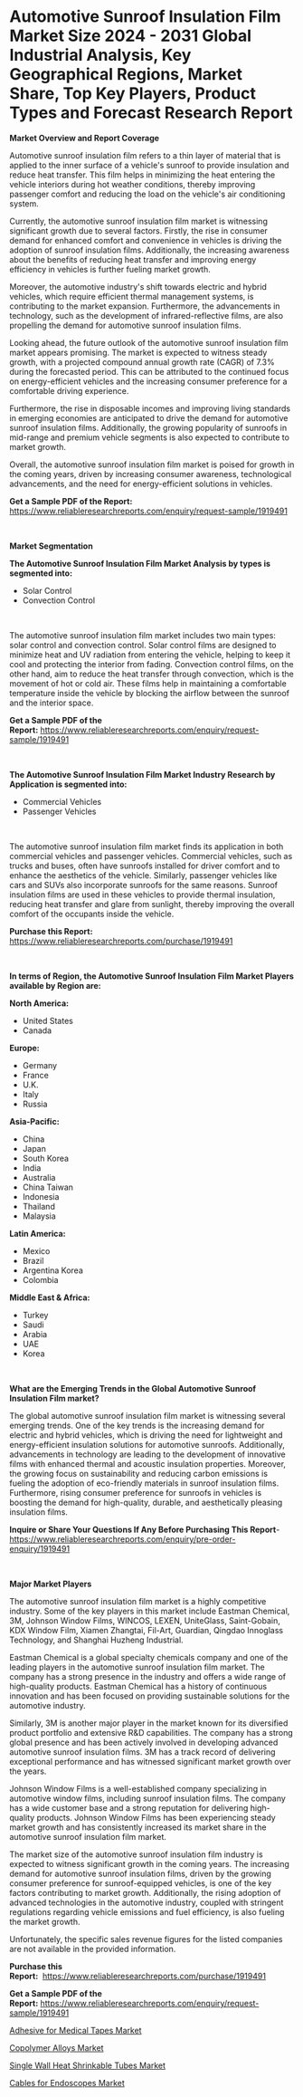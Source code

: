 <p><h1>Automotive Sunroof Insulation Film Market Size 2024 - 2031 Global Industrial Analysis, Key Geographical Regions, Market Share, Top Key Players, Product Types and Forecast Research Report</h1></p><p><strong>Market Overview and Report Coverage</strong></p>
<p><p>Automotive sunroof insulation film refers to a thin layer of material that is applied to the inner surface of a vehicle's sunroof to provide insulation and reduce heat transfer. This film helps in minimizing the heat entering the vehicle interiors during hot weather conditions, thereby improving passenger comfort and reducing the load on the vehicle's air conditioning system.</p><p>Currently, the automotive sunroof insulation film market is witnessing significant growth due to several factors. Firstly, the rise in consumer demand for enhanced comfort and convenience in vehicles is driving the adoption of sunroof insulation films. Additionally, the increasing awareness about the benefits of reducing heat transfer and improving energy efficiency in vehicles is further fueling market growth.</p><p>Moreover, the automotive industry's shift towards electric and hybrid vehicles, which require efficient thermal management systems, is contributing to the market expansion. Furthermore, the advancements in technology, such as the development of infrared-reflective films, are also propelling the demand for automotive sunroof insulation films.</p><p>Looking ahead, the future outlook of the automotive sunroof insulation film market appears promising. The market is expected to witness steady growth, with a projected compound annual growth rate (CAGR) of 7.3% during the forecasted period. This can be attributed to the continued focus on energy-efficient vehicles and the increasing consumer preference for a comfortable driving experience.</p><p>Furthermore, the rise in disposable incomes and improving living standards in emerging economies are anticipated to drive the demand for automotive sunroof insulation films. Additionally, the growing popularity of sunroofs in mid-range and premium vehicle segments is also expected to contribute to market growth.</p><p>Overall, the automotive sunroof insulation film market is poised for growth in the coming years, driven by increasing consumer awareness, technological advancements, and the need for energy-efficient solutions in vehicles.</p></p>
<p><strong>Get a Sample PDF of the Report:</strong> <a href="https://www.reliableresearchreports.com/enquiry/request-sample/1919491">https://www.reliableresearchreports.com/enquiry/request-sample/1919491</a></p>
<p>&nbsp;</p>
<p><strong>Market Segmentation</strong></p>
<p><strong>The Automotive Sunroof Insulation Film Market Analysis by types is segmented into:</strong></p>
<p><ul><li>Solar Control</li><li>Convection Control</li></ul></p>
<p>&nbsp;</p>
<p><p>The automotive sunroof insulation film market includes two main types: solar control and convection control. Solar control films are designed to minimize heat and UV radiation from entering the vehicle, helping to keep it cool and protecting the interior from fading. Convection control films, on the other hand, aim to reduce the heat transfer through convection, which is the movement of hot or cold air. These films help in maintaining a comfortable temperature inside the vehicle by blocking the airflow between the sunroof and the interior space.</p></p>
<p><strong>Get a Sample PDF of the Report:</strong>&nbsp;<a href="https://www.reliableresearchreports.com/enquiry/request-sample/1919491">https://www.reliableresearchreports.com/enquiry/request-sample/1919491</a></p>
<p>&nbsp;</p>
<p><strong>The Automotive Sunroof Insulation Film Market Industry Research by Application is segmented into:</strong></p>
<p><ul><li>Commercial Vehicles</li><li>Passenger Vehicles</li></ul></p>
<p>&nbsp;</p>
<p><p>The automotive sunroof insulation film market finds its application in both commercial vehicles and passenger vehicles. Commercial vehicles, such as trucks and buses, often have sunroofs installed for driver comfort and to enhance the aesthetics of the vehicle. Similarly, passenger vehicles like cars and SUVs also incorporate sunroofs for the same reasons. Sunroof insulation films are used in these vehicles to provide thermal insulation, reducing heat transfer and glare from sunlight, thereby improving the overall comfort of the occupants inside the vehicle.</p></p>
<p><strong>Purchase this Report:</strong>&nbsp; <a href="https://www.reliableresearchreports.com/purchase/1919491">https://www.reliableresearchreports.com/purchase/1919491</a></p>
<p>&nbsp;</p>
<p><strong>In terms of Region, the Automotive Sunroof Insulation Film Market Players available by Region are:</strong></p>
<p>
    <p> <strong> North America: </strong>
        <ul>
            <li>United States</li>
            <li>Canada</li>
        </ul>
        </p> 
    <p> <strong> Europe: </strong>
        <ul>
            <li>Germany</li>
            <li>France</li>
            <li>U.K.</li>
            <li>Italy</li>
            <li>Russia</li>
        </ul>
        </p> 
    <p> <strong> Asia-Pacific: </strong>
        <ul>
            <li>China</li>
            <li>Japan</li>
            <li>South Korea</li>
            <li>India</li>
            <li>Australia</li>
            <li>China Taiwan</li>
            <li>Indonesia</li>
            <li>Thailand</li>
            <li>Malaysia</li>
        </ul>
        </p> 
    <p> <strong> Latin America: </strong>
        <ul>
            <li>Mexico</li>
            <li>Brazil</li>
            <li>Argentina Korea</li>
            <li>Colombia</li>
        </ul>
        </p> 
    <p> <strong> Middle East & Africa: </strong>
        <ul>
            <li>Turkey</li>
            <li>Saudi</li>
            <li>Arabia</li>
            <li>UAE</li>
            <li>Korea</li>
        </ul>
    </p>
    </p>
<p>&nbsp;</p>
<p><strong>What are the Emerging Trends in the Global Automotive Sunroof Insulation Film market?</strong></p>
<p><p>The global automotive sunroof insulation film market is witnessing several emerging trends. One of the key trends is the increasing demand for electric and hybrid vehicles, which is driving the need for lightweight and energy-efficient insulation solutions for automotive sunroofs. Additionally, advancements in technology are leading to the development of innovative films with enhanced thermal and acoustic insulation properties. Moreover, the growing focus on sustainability and reducing carbon emissions is fueling the adoption of eco-friendly materials in sunroof insulation films. Furthermore, rising consumer preference for sunroofs in vehicles is boosting the demand for high-quality, durable, and aesthetically pleasing insulation films.</p></p>
<p><strong>Inquire or Share Your Questions If Any Before Purchasing This Report</strong>- <a href="https://www.reliableresearchreports.com/enquiry/pre-order-enquiry/1919491">https://www.reliableresearchreports.com/enquiry/pre-order-enquiry/1919491</a></p>
<p>&nbsp;</p>
<p><strong>Major Market Players</strong></p>
<p><p>The automotive sunroof insulation film market is a highly competitive industry. Some of the key players in this market include Eastman Chemical, 3M, Johnson Window Films, WINCOS, LEXEN, UniteGlass, Saint-Gobain, KDX Window Film, Xiamen Zhangtai, Fil-Art, Guardian, Qingdao Innoglass Technology, and Shanghai Huzheng Industrial. </p><p>Eastman Chemical is a global specialty chemicals company and one of the leading players in the automotive sunroof insulation film market. The company has a strong presence in the industry and offers a wide range of high-quality products. Eastman Chemical has a history of continuous innovation and has been focused on providing sustainable solutions for the automotive industry.</p><p>Similarly, 3M is another major player in the market known for its diversified product portfolio and extensive R&D capabilities. The company has a strong global presence and has been actively involved in developing advanced automotive sunroof insulation films. 3M has a track record of delivering exceptional performance and has witnessed significant market growth over the years.</p><p>Johnson Window Films is a well-established company specializing in automotive window films, including sunroof insulation films. The company has a wide customer base and a strong reputation for delivering high-quality products. Johnson Window Films has been experiencing steady market growth and has consistently increased its market share in the automotive sunroof insulation film market.</p><p>The market size of the automotive sunroof insulation film industry is expected to witness significant growth in the coming years. The increasing demand for automotive sunroof insulation films, driven by the growing consumer preference for sunroof-equipped vehicles, is one of the key factors contributing to market growth. Additionally, the rising adoption of advanced technologies in the automotive industry, coupled with stringent regulations regarding vehicle emissions and fuel efficiency, is also fueling the market growth.</p><p>Unfortunately, the specific sales revenue figures for the listed companies are not available in the provided information.</p></p>
<p><strong>Purchase this Report:</strong>&nbsp;&nbsp;<a href="https://www.reliableresearchreports.com/purchase/1919491">https://www.reliableresearchreports.com/purchase/1919491</a></p>
<p></p>
<p><strong>Get a Sample PDF of the Report:</strong>&nbsp;<a href="https://www.reliableresearchreports.com/enquiry/request-sample/1919491">https://www.reliableresearchreports.com/enquiry/request-sample/1919491</a></p>
<p><p><a href="https://github.com/tamvrosiya/Market-Research-Report-List-1/blob/main/adhesive-for-medical-tapes-market.md">Adhesive for Medical Tapes Market</a></p><p><a href="https://github.com/dringals/Market-Research-Report-List-1/blob/main/copolymer-alloys-market.md">Copolymer Alloys Market</a></p><p><a href="https://github.com/amonskiyk/Market-Research-Report-List-1/blob/main/single-wall-heat-shrinkable-tubes-market.md">Single Wall Heat Shrinkable Tubes Market</a></p><p><a href="https://github.com/gaydyna/Market-Research-Report-List-1/blob/main/cables-for-endoscopes-market.md">Cables for Endoscopes Market</a></p></p>